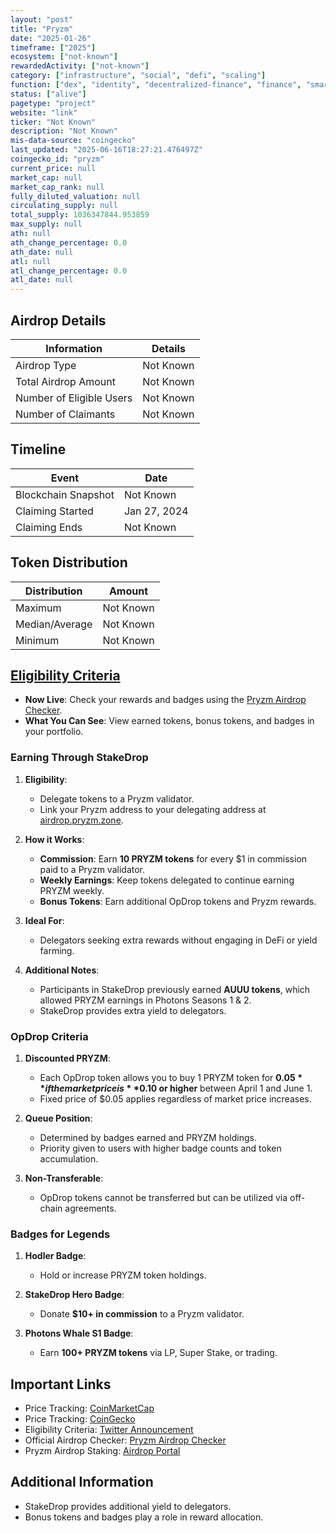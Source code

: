 ```yaml
---
layout: "post"
title: "Pryzm"
date: "2025-01-26"
timeframe: ["2025"]
ecosystem: ["not-known"]
rewardedActivity: ["not-known"]
category: ["infrastructure", "social", "defi", "scaling"]
function: ["dex", "identity", "decentralized-finance", "finance", "smart-contract-platform", "appchains"]
status: ["alive"]
pagetype: "project"
website: "link"
ticker: "Not Known"
description: "Not Known"
mis-data-source: "coingecko"
last_updated: "2025-06-16T18:27:21.476497Z"
coingecko_id: "pryzm"
current_price: null
market_cap: null
market_cap_rank: null
fully_diluted_valuation: null
circulating_supply: null
total_supply: 1036347844.953859
max_supply: null
ath: null
ath_change_percentage: 0.0
ath_date: null
atl: null
atl_change_percentage: 0.0
atl_date: null
---
```


## Airdrop Details

| Information              | Details   |
| ------------------------ | --------- |
| Airdrop Type             | Not Known |
| Total Airdrop Amount     | Not Known |
| Number of Eligible Users | Not Known |
| Number of Claimants      | Not Known |

## Timeline

| Event               | Date         |
| ------------------- | ------------ |
| Blockchain Snapshot | Not Known    |
| Claiming Started    | Jan 27, 2024 |
| Claiming Ends       | Not Known    |

## Token Distribution

| Distribution   | Amount    |
| -------------- | --------- |
| Maximum        | Not Known |
| Median/Average | Not Known |
| Minimum        | Not Known |

## [Eligibility Criteria](https://x.com/Pryzm_Zone/status/1884030239619051930)

- **Now Live**: Check your rewards and badges using the [Pryzm Airdrop Checker](https://app.pryzm.zone/portfolio).
- **What You Can See**: View earned tokens, bonus tokens, and badges in your portfolio.

### Earning Through StakeDrop

1. **Eligibility**:

   - Delegate tokens to a Pryzm validator.
   - Link your Pryzm address to your delegating address at [airdrop.pryzm.zone](https://airdrop.pryzm.zone).

2. **How it Works**:

   - **Commission**: Earn **10 PRYZM tokens** for every $1 in commission paid to a Pryzm validator.
   - **Weekly Earnings**: Keep tokens delegated to continue earning PRYZM weekly.
   - **Bonus Tokens**: Earn additional OpDrop tokens and Pryzm rewards.

3. **Ideal For**:

   - Delegators seeking extra rewards without engaging in DeFi or yield farming.

4. **Additional Notes**:
   - Participants in StakeDrop previously earned **AUUU tokens**, which allowed PRYZM earnings in Photons Seasons 1 & 2.
   - StakeDrop provides extra yield to delegators.

### OpDrop Criteria

1. **Discounted PRYZM**:

   - Each OpDrop token allows you to buy 1 PRYZM token for **$0.05** if the market price is **$0.10 or higher** between April 1 and June 1.
   - Fixed price of $0.05 applies regardless of market price increases.

2. **Queue Position**:

   - Determined by badges earned and PRYZM holdings.
   - Priority given to users with higher badge counts and token accumulation.

3. **Non-Transferable**:
   - OpDrop tokens cannot be transferred but can be utilized via off-chain agreements.

### Badges for Legends

1. **Hodler Badge**:

   - Hold or increase PRYZM token holdings.

2. **StakeDrop Hero Badge**:

   - Donate **$10+ in commission** to a Pryzm validator.

3. **Photons Whale S1 Badge**:
   - Earn **100+ PRYZM tokens** via LP, Super Stake, or trading.

## Important Links

- Price Tracking: [CoinMarketCap](https://coinmarketcap.com/currencies/)
- Price Tracking: [CoinGecko](https://www.coingecko.com/en/coins/)
- Eligibility Criteria: [Twitter Announcement](https://x.com/Pryzm_Zone/status/1884030239619051930)
- Official Airdrop Checker: [Pryzm Airdrop Checker](https://app.pryzm.zone/portfolio)
- Pryzm Airdrop Staking: [Airdrop Portal](https://airdrop.pryzm.zone)

## Additional Information

- StakeDrop provides additional yield to delegators.
- Bonus tokens and badges play a role in reward allocation.